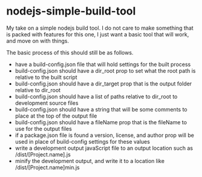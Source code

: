 # nodejs-simple-build-tool

My take on a simple nodejs build tool. I do not care to make something that is packed with features for this one, I just want a basic tool that will work, and move on with things. 

The basic process of this should still  be as follows.

* have a build-config.json file that will hold settings for the built process
* build-config.json should have a dir_root prop to set what the root path is relative to the built script
* build-config.json should have a dir_target prop that is the output folder relative to dir_root
* build-config.json should have a list of paths relative to dir_root to development source files
* build-config.json should have a string that will be some comments to place at the top of the output file
* build-config.json should have a fileName prop that is the fileName to use for the output files
* if a package.json file is found a version, license, and author prop will be used in place of build-config settings for these values
* write a development output javaScript file to an output location such as /dist/\[Project.name\].js
* minify the development output, and write it to a location like /dist/\[Project.name\]min.js

## 